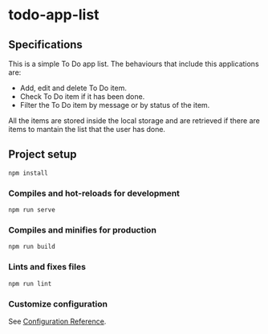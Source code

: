 # todo-app-list

## Specifications
This is a simple To Do app list. The behaviours that include this applications are:
- Add, edit and delete To Do item.
- Check To Do item if it has been done.
- Filter the To Do item by message or by status of the item.

All the items are stored inside the local storage and are retrieved if there are items to mantain the list that the user has done.

## Project setup
```
npm install
```

### Compiles and hot-reloads for development
```
npm run serve
```

### Compiles and minifies for production
```
npm run build
```

### Lints and fixes files
```
npm run lint
```

### Customize configuration
See [Configuration Reference](https://cli.vuejs.org/config/).
